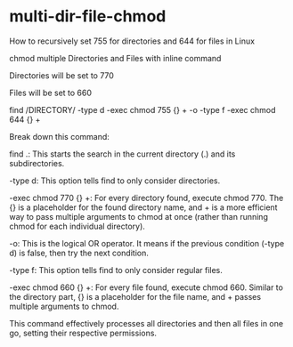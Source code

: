 # multi-dir-file-chmod
How to recursively set 755 for directories and 644 for files in Linux

chmod multiple Directories and Files with inline command

Directories will be set to 770

Files will be set to 660

find /DIRECTORY/ -type d -exec chmod 755 {} + -o -type f -exec chmod 644 {} +

Break down this command:

find .: This starts the search in the current directory (.) and its subdirectories.

-type d: This option tells find to only consider directories.

-exec chmod 770 {} +: For every directory found, execute chmod 770. The {} is a placeholder for the found directory name, and + is a more efficient way to pass multiple arguments to chmod at once (rather than running chmod for each individual directory).

-o: This is the logical OR operator. It means if the previous condition (-type d) is false, then try the next condition.

-type f: This option tells find to only consider regular files.

-exec chmod 660 {} +: For every file found, execute chmod 660. Similar to the directory part, {} is a placeholder for the file name, and + passes multiple arguments to chmod.

This command effectively processes all directories and then all files in one go, setting their respective permissions.










